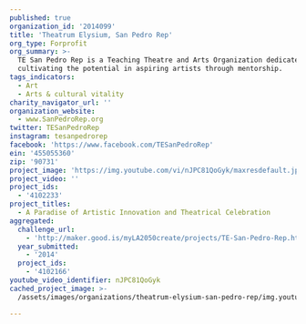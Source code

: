```yaml
---
published: true
organization_id: '2014099'
title: 'Theatrum Elysium, San Pedro Rep'
org_type: Forprofit
org_summary: >-
  TE San Pedro Rep is a Teaching Theatre and Arts Organization dedicated to
  cultivating the potential in aspiring artists through mentorship.
tags_indicators:
  - Art
  - Arts & cultural vitality
charity_navigator_url: ''
organization_website:
  - www.SanPedroRep.org
twitter: TESanPedroRep
instagram: tesanpedrorep
facebook: 'https://www.facebook.com/TESanPedroRep'
ein: '455055360'
zip: '90731'
project_image: 'https://img.youtube.com/vi/nJPC81QoGyk/maxresdefault.jpg'
project_video: ''
project_ids:
  - '4102233'
project_titles:
  - A Paradise of Artistic Innovation and Theatrical Celebration
aggregated:
  challenge_url:
    - 'http://maker.good.is/myLA2050create/projects/TE-San-Pedro-Rep.html'
  year_submitted:
    - '2014'
  project_ids:
    - '4102166'
youtube_video_identifier: nJPC81QoGyk
cached_project_image: >-
  /assets/images/organizations/theatrum-elysium-san-pedro-rep/img.youtube.com/vi/nJPC81QoGyk/maxresdefault.jpg

---
```

